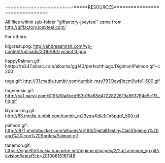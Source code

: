 =============================RESOURCES===============================

All files within sub-folder "giffactory-joeyteel" came from http://giffactory.joeyteel.com/



For others:

bigcrest.png: http://ehdreeahnah.com/wp-content/uploads/2016/06/symbol13.png

happyPalmon.gif: hhttp://rs247.pbsrc.com/albums/gg143/perfectthiago/Digimon/Palmon.gif~c200

toge.gif: http://31.media.tumblr.com/tumblr_mav793Oewj1qcm0wfo1_500.gif

togemusic.gif: http://pa1.narvii.com/6195/f0a8cedf63b15a68d4722822619a963764e5c1f5_hq.gif

lilymon-big.gif: http://68.media.tumblr.com/tumblr_m29yqw0dlJ1r1n5pqo1_500.gif

palmon.gif: http://i971.photobucket.com/albums/ae193/DigitalDestinyClan/Digimon%20and%20Icon%20Sprites/Palmon.gif

tanemon.gif: https://vignette3.wikia.nocookie.net/digimon/images/2/2a/Tanemon_vg.gif/revision/latest?cb=20100616161148


